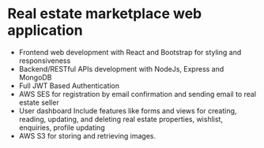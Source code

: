 # Real estate marketplace web application
- Frontend web development with React and Bootstrap for styling and responsiveness
- Backend/RESTful APIs development with NodeJs, Express and MongoDB
- Full JWT Based Authentication
- AWS SES for registration by email confirmation and sending email to real estate seller
- User dashboard Include features like forms and views for creating, reading, updating, and deleting real estate properties, wishlist, enquiries, profile updating
- AWS S3 for storing and retrieving images.

